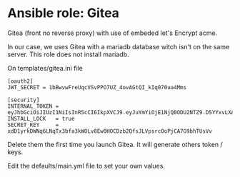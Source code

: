 # Ansible role: Gitea

Gitea  (front no reverse proxy) with use of embeded let's Encrypt acme.

In our case, we uses Gitea with a mariadb database witch isn't on the same server. This role does not install mariadb.

On templates/gitea.ini file 

    [oauth2]
    JWT_SECRET = 1bBwvwFreUqcVSvPPO7UZ_4ovAGtQI_kIq070ua4Mms

    [security]
    INTERNAL_TOKEN = eyJhbGciOiJIUzI1NiIsInR5cCI6IkpXVCJ9.eyJuYmYiOjE1NjQ0ODU2NTZ9.D5YYxvLXAerBlfq5JKXHLBhhnI4N5KBKW2Mae2EJJb0
    INSTALL_LOCK   = true
    SECRET_KEY     = xdD1yrkDWNq6LNqTx3bfa3kWOLv8Ew0HOCDzb2QfsJLVpsrcOoPjCA7G9bhTUsVv

Delete them the first time you launch Gitea. It will generate others token / keys.

Edit the defaults/main.yml file to set your own values.

